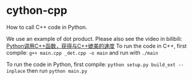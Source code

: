 # cython-cpp
How to call C++ code in Python.

We use an example of dot product. Please also see the video in bilibili: 
[Python调用C++函数，获得与C++媲美的速度](https://www.bilibili.com/video/BV16a411y7wT/?share_source=copy_web&vd_source=e5431a0889dcfd6827b0e15e12d1bbd5)
To run the code in C++,
first compile: `g++ main.cpp _det.cpp -o main`
and run with `./main`

To run the code in Python,
first compile: `python setup.py build_ext --inplace`
then run `python main.py`

